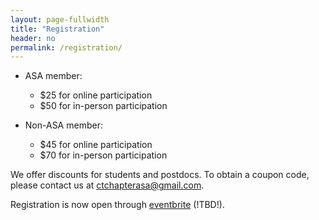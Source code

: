 ```yaml
---
layout: page-fullwidth
title: "Registration"
header: no
permalink: /registration/
---
```


- ASA member:
    - $25 for online participation
    - $50 for in-person participation 

- Non-ASA member:
    - $45 for online participation
    - $70 for in-person participation 


We offer discounts for students and postdocs. To obtain a coupon code, please contact us at <ctchapterasa@gmail.com>.


Registration is now open through [eventbrite]() (!TBD!). 

